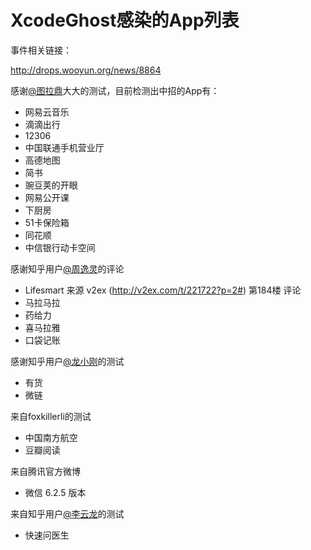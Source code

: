 # XcodeGhost感染的App列表
事件相关链接：

http://drops.wooyun.org/news/8864

感谢[@图拉鼎](http://weibo.com/tualatrix?from=feed&loc=at&nick=%E5%9B%BE%E6%8B%89%E9%BC%8E)大大的测试，目前检测出中招的App有：

* 网易云音乐
* 滴滴出行
* 12306
* 中国联通手机营业厅
* 高德地图
* 简书
* 豌豆荚的开眼
* 网易公开课
* 下厨房
* 51卡保险箱
* 同花顺
* 中信银行动卡空间

感谢知乎用户[@周逸灵](http://www.zhihu.com/people/zhou-yi-ling-31)的评论
* Lifesmart 
来源 v2ex (http://v2ex.com/t/221722?p=2#) 第184楼 评论
* 马拉马拉
* 药给力
* 喜马拉雅
* 口袋记账

感谢知乎用户[@龙小刚](http://www.zhihu.com/people/rainoxu)的测试
* 有货
* 微链

来自foxkillerli的测试
* 中国南方航空
* 豆瓣阅读

来自腾讯官方微博
* 微信 6.2.5 版本

来自知乎用户[@李云龙](http://www.zhihu.com/people/li-yun-long-73)的测试
* 快速问医生
